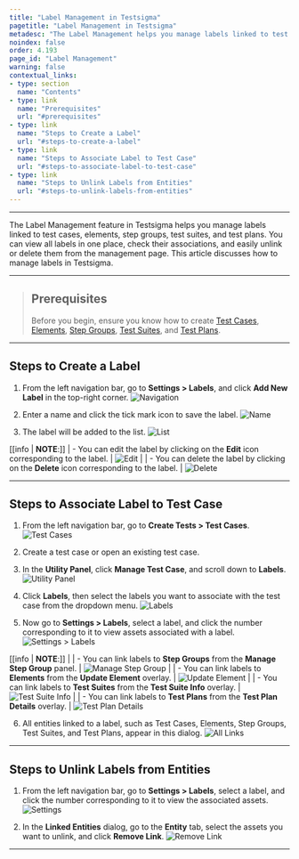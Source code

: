 ```yaml
---
title: "Label Management in Testsigma"
pagetitle: "Label Management in Testsigma"
metadesc: "The Label Management helps you manage labels linked to test cases, elements, step groups, test suites, and test plans | Label Management in Testsigma Application"
noindex: false
order: 4.193
page_id: "Label Management"
warning: false
contextual_links:
- type: section
  name: "Contents"
- type: link
  name: "Prerequisites"
  url: "#prerequisites"
- type: link
  name: "Steps to Create a Label"
  url: "#steps-to-create-a-label"
- type: link
  name: "Steps to Associate Label to Test Case"
  url: "#steps-to-associate-label-to-test-case"
- type: link
  name: "Steps to Unlink Labels from Entities"
  url: "#steps-to-unlink-labels-from-entities"
---
```


---

The Label Management feature in Testsigma helps you manage labels linked to test cases, elements, step groups, test suites, and test plans. You can view all labels in one place, check their associations, and easily unlink or delete them from the management page. This article discusses how to manage labels in Testsigma.


---


> ## **Prerequisites**
> 
> Before you begin, ensure you know how to create [Test Cases](https://testsigma.com/docs/test-cases/manage/add-edit-delete/), [Elements](https://testsigma.com/docs/elements/overview/), [Step Groups](https://testsigma.com/docs/test-cases/step-types/step-group/), [Test Suites](https://testsigma.com/docs/test-management/test-suites/overview/), and [Test Plans](https://testsigma.com/docs/test-management/test-plans/overview/).

---

## **Steps to Create a Label**

1. From the left navigation bar, go to **Settings > Labels**, and click **Add New Label** in the top-right corner.
   ![Navigation](https://s3.amazonaws.com/static-docs.testsigma.com/new_images/projects/applications/Label_Management.png)

2. Enter a name and click the tick mark icon to save the label.
   ![Name](https://s3.amazonaws.com/static-docs.testsigma.com/new_images/projects/applications/New_Label_Name.png)

3. The label will be added to the list.
   ![List](https://s3.amazonaws.com/static-docs.testsigma.com/new_images/projects/applications/New_Label_Added.png)

[[info | **NOTE**:]]
| - You can edit the label by clicking on the **Edit** icon corresponding to the label. 
|   ![Edit](https://s3.amazonaws.com/static-docs.testsigma.com/new_images/projects/applications/Edit_Label_Icon.png)
| 
| - You can delete the label by clicking on the **Delete** icon corresponding to the label.
|   ![Delete](https://s3.amazonaws.com/static-docs.testsigma.com/new_images/projects/applications/Delete_Label_Icon.png)

---

## **Steps to Associate Label to Test Case**

1. From the left navigation bar, go to **Create Tests > Test Cases**.
   ![Test Cases](https://s3.amazonaws.com/static-docs.testsigma.com/new_images/projects/applications/Test_Cases_Labels.png)

2. Create a test case or open an existing test case.

3. In the **Utility Panel**, click **Manage Test Case**, and scroll down to **Labels**.
   ![Utility Panel](https://s3.amazonaws.com/static-docs.testsigma.com/new_images/projects/applications/Utility_Panel_Labels.png)

4. Click **Labels**, then select the labels you want to associate with the test case from the dropdown menu.
   ![Labels](https://s3.amazonaws.com/static-docs.testsigma.com/new_images/projects/applications/Labels_Select.png)

5. Now go to **Settings > Labels**, select a label, and click the number corresponding to it to view assets associated with a label. 
   ![Settings > Labels](https://s3.amazonaws.com/static-docs.testsigma.com/new_images/projects/applications/Linked_Number_Labels.png)


[[info | **NOTE**:]]
|
| - You can link labels to **Step Groups** from the **Manage Step Group** panel.
|   ![Manage Step Group](https://s3.amazonaws.com/static-docs.testsigma.com/new_images/projects/applications/Step_Group_Labels.png)
| 
| - You can link labels to **Elements** from the **Update Element** overlay.
|   ![Update Element](https://s3.amazonaws.com/static-docs.testsigma.com/new_images/projects/applications/Element_Details_Labels.png)
| 
| - You can link labels to **Test Suites** from the **Test Suite Info** overlay.
|   ![Test Suite Info](https://s3.amazonaws.com/static-docs.testsigma.com/new_images/projects/applications/Test_Suite_Labels.png)
| 
| - You can link labels to **Test Plans** from the **Test Plan Details** overlay.
|   ![Test Plan Details](https://s3.amazonaws.com/static-docs.testsigma.com/new_images/projects/applications/Test_Plan_Labels.png)

6. All entities linked to a label, such as Test Cases, Elements, Step Groups, Test Suites, and Test Plans, appear in this dialog.
   ![All Links](https://s3.amazonaws.com/static-docs.testsigma.com/new_images/projects/applications/Labels_Linked_Entities.png)

---

## **Steps to Unlink Labels from Entities**

1. From the left navigation bar, go to **Settings > Labels**, select a label, and click the number corresponding to it to view the associated assets.
   ![Settings](https://s3.amazonaws.com/static-docs.testsigma.com/new_images/projects/applications/Linked_Entities_Number.png)

2. In the **Linked Entities** dialog, go to the **Entity** tab, select the assets you want to unlink, and click **Remove Link**.
   ![Remove Link](https://s3.amazonaws.com/static-docs.testsigma.com/new_images/projects/applications/Remove_Link_Labels.png)

---